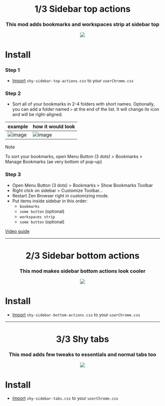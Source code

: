 <h1 align=center> 1/3 Sidebar top actions</h1>

<h3 align=center>This mod adds bookmarks and workspaces strip at sidebar top</h3>

<p align=center><img src="https://github.com/user-attachments/assets/7883e497-2f83-4b64-89c0-3d574e085760"></p>

# Install

### Step 1
- [Import](https://developer.mozilla.org/en-US/docs/Web/CSS/@import) `shy-sidebar-top-actions.css` to your `userChrome.css`

### Step 2
- Sort all of your bookmarks in 2-4 folders with short names. Optionally, you can add a folder named `>` at the end of the list. It will change its icon and will be right-aligned.

| example | how it would look |
| --- | --- |
| ![image](https://github.com/user-attachments/assets/8a79f935-bcdd-43c3-aa47-00f75a35d54b) | ![image](https://github.com/user-attachments/assets/bed681a5-0af2-4829-a6e9-ea7dddab6c46) |

> [!NOTE]
> To sort your bookmarks, open Menu Button (3 dots) > Bookmarks > Manage Bookmarks (aе very bottom of pop-up) 

### Step 3

- Open Menu Button (3 dots) > Bookmarks > Show Bookmarks Toolbar
- Right click on sidebar > Customize Toolbar...
- Restart Zen Browser right in customizing mode.
- Put items inside sidebar in this order:
   + `bookmarks`
   + `some button` (optional)
   + `workspaces strip`
   + `some button` (optional)

[Video guide](https://imgur.com/a/sidebar-video-guide-PynnoXv)

-----

<h1 align=center> 2/3 Sidebar bottom actions</h1>

<h3 align=center>This mod makes sidebar bottom actions look cooler</h3>

<p align=center><img src="https://github.com/user-attachments/assets/2198023b-e59c-456b-9fa9-726ac89a49a2"></p>

# Install

- [Import](https://developer.mozilla.org/en-US/docs/Web/CSS/@import) `shy-sidebar-bottom-actions.css` to your `userChrome.css`

-----

<h1 align=center> 3/3 Shy tabs</h1>

<h3 align=center>This mod adds few tweaks to essentials and normal tabs too</h3>

<p align=center><img src="https://github.com/user-attachments/assets/c6f09664-1988-4f4e-9413-c01cfcc589d9"></p>

# Install

- [Import](https://developer.mozilla.org/en-US/docs/Web/CSS/@import) `shy-sidebar-tabs.css` to your `userChrome.css`
